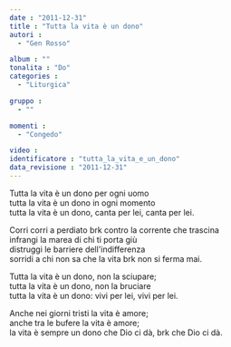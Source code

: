 ```yaml
---
date : "2011-12-31"
title : "Tutta la vita è un dono"
autori : 
  - "Gen Rosso"

album : ""
tonalita : "Do"
categories : 
  - "Liturgica"

gruppo : 
  - ""

momenti : 
  - "Congedo"

video : 
identificatore : "tutta_la_vita_e_un_dono"
data_revisione : "2011-12-31"
---
```

  
  
  
  
  
  
  
  
  
  
  
Tutta la vita è un dono per ogni uomo  
tutta la vita è un dono in ogni momento  
tutta la vita è un dono, canta per lei, canta per lei.  
  
  
  
Corri corri a perdiato brk contro la corrente che trascina  
infrangi la marea di chi ti porta giù  
distruggi le barriere dell'indifferenza  
sorridi a chi non sa che la vita brk non si ferma mai.  
  
  
  
  
Tutta la vita è un dono, non la sciupare;  
tutta la vita è un dono, non la bruciare  
tutta la vita è un dono: vivi per lei, vivi per lei.  
  
  
  
Anche nei giorni tristi la vita è amore;  
anche tra le bufere la vita è amore;  
la vita è sempre un dono che Dio ci dà, brk che Dio ci dà.  
  
  
  
